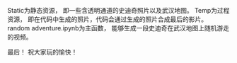 Static为静态资源，
即一些含透明通道的史迪奇照片以及武汉地图。
Temp为过程资源，
即在代码中生成的照片，代码会通过生成的照片合成最后的影片。
random adventure.ipynb为主函数，
能够生成一段史迪奇在武汉地图上随机游走的视频。

最后！
祝大家玩的愉快！
